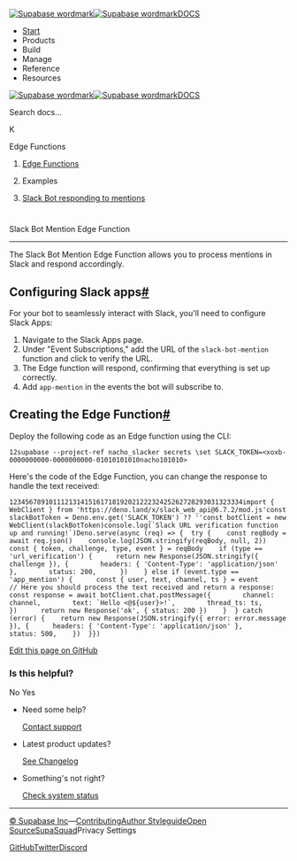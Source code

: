[![Supabase wordmark](https://supabase.com/docs/_next/image?url=%2Fdocs%2Fsupabase-dark.svg&w=256&q=75&dpl=dpl_5BYG5BkQhU19GEfZfhcgAbeGcRQo)![Supabase wordmark](https://supabase.com/docs/_next/image?url=%2Fdocs%2Fsupabase-light.svg&w=256&q=75&dpl=dpl_5BYG5BkQhU19GEfZfhcgAbeGcRQo)DOCS](https://supabase.com/docs)

-   [Start](https://supabase.com/docs/guides/getting-started)
-   Products
-   Build
-   Manage
-   Reference
-   Resources

[![Supabase wordmark](https://supabase.com/docs/_next/image?url=%2Fdocs%2Fsupabase-dark.svg&w=256&q=75&dpl=dpl_5BYG5BkQhU19GEfZfhcgAbeGcRQo)![Supabase wordmark](https://supabase.com/docs/_next/image?url=%2Fdocs%2Fsupabase-light.svg&w=256&q=75&dpl=dpl_5BYG5BkQhU19GEfZfhcgAbeGcRQo)DOCS](https://supabase.com/docs)

Search docs...

K

Edge Functions

1.  [Edge Functions](https://supabase.com/docs/guides/functions)

3.  Examples

5.  [Slack Bot responding to mentions](https://supabase.com/docs/guides/functions/examples/slack-bot-mention)

# 

Slack Bot Mention Edge Function

* * *

The Slack Bot Mention Edge Function allows you to process mentions in Slack and respond accordingly.

## Configuring Slack apps[#](#configuring-slack-apps)

For your bot to seamlessly interact with Slack, you'll need to configure Slack Apps:

1.  Navigate to the Slack Apps page.
2.  Under "Event Subscriptions," add the URL of the `slack-bot-mention` function and click to verify the URL.
3.  The Edge function will respond, confirming that everything is set up correctly.
4.  Add `app-mention` in the events the bot will subscribe to.

## Creating the Edge Function[#](#creating-the-edge-function)

Deploy the following code as an Edge function using the CLI:

```
12supabase --project-ref nacho_slacker secrets \set SLACK_TOKEN=<xoxb-0000000000-0000000000-01010101010nacho101010>
```

Here's the code of the Edge Function, you can change the response to handle the text received:

```
12345678910111213141516171819202122232425262728293031323334import { WebClient } from 'https://deno.land/x/slack_web_api@6.7.2/mod.js'const slackBotToken = Deno.env.get('SLACK_TOKEN') ?? ''const botClient = new WebClient(slackBotToken)console.log(`Slack URL verification function up and running!`)Deno.serve(async (req) => {  try {    const reqBody = await req.json()    console.log(JSON.stringify(reqBody, null, 2))    const { token, challenge, type, event } = reqBody    if (type == 'url_verification') {      return new Response(JSON.stringify({ challenge }), {        headers: { 'Content-Type': 'application/json' },        status: 200,      })    } else if (event.type == 'app_mention') {      const { user, text, channel, ts } = event      // Here you should process the text received and return a response:      const response = await botClient.chat.postMessage({        channel: channel,        text: `Hello <@${user}>!`,        thread_ts: ts,      })      return new Response('ok', { status: 200 })    }  } catch (error) {    return new Response(JSON.stringify({ error: error.message }), {      headers: { 'Content-Type': 'application/json' },      status: 500,    })  }})
```

[Edit this page on GitHub](https://github.com/supabase/supabase/blob/master/apps/docs/content/guides/functions/examples/slack-bot-mention.mdx)

### Is this helpful?

No Yes

-   Need some help?
    
    [Contact support](https://supabase.com/support)
-   Latest product updates?
    
    [See Changelog](https://supabase.com/changelog)
-   Something's not right?
    
    [Check system status](https://status.supabase.com/)

* * *

[© Supabase Inc](https://supabase.com/)—[Contributing](https://github.com/supabase/supabase/blob/master/apps/docs/DEVELOPERS.md)[Author Styleguide](https://github.com/supabase/supabase/blob/master/apps/docs/CONTRIBUTING.md)[Open Source](https://supabase.com/open-source)[SupaSquad](https://supabase.com/supasquad)Privacy Settings

[GitHub](https://github.com/supabase/supabase)[Twitter](https://twitter.com/supabase)[Discord](https://discord.supabase.com/)